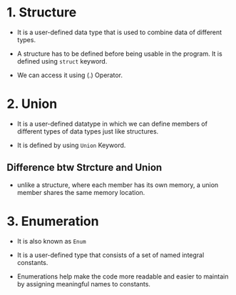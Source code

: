 # 1. Structure

- It is a user-defined data type that is used to combine data of different types.

- A structure has to be defined before being usable in the program. It is defined using `struct` keyword.

- We can access it using (.) Operator.


# 2. Union

- It is a user-defined datatype in which we can define members of different types of data types just like structures.

- It is defined by using `Union` Keyword.


## Difference btw Strcture and Union

- unlike a structure, where each member has its own memory, a union member shares the same memory location.


# 3. Enumeration

- It is also known as `Enum`
- It is a user-defined type that consists of a set of named integral constants.

- Enumerations help make the code more readable and easier to maintain by assigning meaningful names to constants.